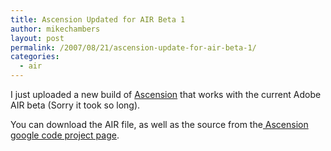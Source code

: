 ```yaml
---
title: Ascension Updated for AIR Beta 1
author: mikechambers
layout: post
permalink: /2007/08/21/ascension-update-for-air-beta-1/
categories:
  - air
---
```



I just uploaded a new build of [Ascension][1] that works with the current Adobe AIR beta (Sorry it took so long).

You can download the AIR file, as well as the source from the[ Ascension google code project page][1].

 [1]: http://code.google.com/p/ascensionplayer/
